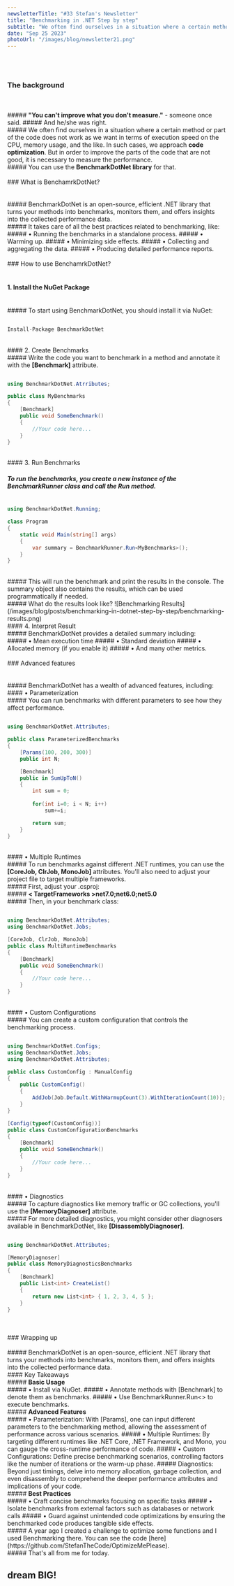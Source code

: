 ```yaml
---
newsletterTitle: "#33 Stefan's Newsletter"
title: "Benchmarking in .NET Step by step"
subtitle: "We often find ourselves in a situation where a certain method or part of the code does not work as we want in terms of execution speed on the CPU, memory usage, and the like. In such cases, we approach code optimization. But in order to improve the parts of the code that are not good, it is necessary to measure the performance."
date: "Sep 25 2023"
photoUrl: "/images/blog/newsletter21.png"
---
```

<br>
<br>

### The background
<br>
<br>
##### <b>"You can't improve what you don't measure."</b> - someone once said.
##### And he/she was right.
<br>
##### We often find ourselves in a situation where a certain method or part of the code does not work as we want in terms of execution speed on the CPU, memory usage, and the like. In such cases, we approach <b>code optimization</b>. But in order to improve the parts of the code that are not good, it is necessary to measure the performance.
<br>
##### You can use the <b>BenchmarkDotNet library</b> for that.

<br>
<br>
### What is BenchamrkDotNet?
<br>
<br>

<br>
##### BenchmarkDotNet is an open-source, efficient .NET library that turns your methods into benchmarks, monitors them, and offers insights into the collected performance data.
<br>
##### It takes care of all the best practices related to benchmarking, like:
<br>
##### • Running the benchmarks in a standalone process.
##### • Warming up.
##### • Minimizing side effects.
##### • Collecting and aggregating the data.
##### • Producing detailed performance reports.

<br>
<br>
### How to use BenchamrkDotNet?
<br>
<br>

#### 1. Install the NuGet Package
<br>
##### To start using BenchmarkDotNet, you should install it via NuGet:

```csharp

Install-Package BenchmarkDotNet

```
<br>
#### 2. Create Benchmarks
<br>
##### Write the code you want to benchmark in a method and annotate it with the <b>[Benchmark]</b> attribute.

```csharp

using BenchmarkDotNet.Atrributes;

public class MyBenchmarks
{
    [Benchmark]
    public void SomeBenchmark()
    {
        //Your code here...
    }
}
```
<br>
#### 3. Run Benchmarks
<br>

##### To run the benchmarks, you create a new instance of the <b>BenchmarkRunner</b> class and call the Run method.
```csharp

using BenchmarkDotNet.Running;

class Program
{
    static void Main(string[] args)
    {
        var summary = BenchmarkRunner.Run<MyBenchmarks>();
    }
}
```

<br>
##### This will run the benchmark and print the results in the console. The summary object also contains the results, which can be used programmatically if needed.
<br>
##### What do the results look like?
![Benchmarking Results](/images/blog/posts/benchmarking-in-dotnet-step-by-step/benchmarking-results.png)
<br>
#### 4. Interpret Result
<br>
##### BenchmarkDotNet provides a detailed summary including:
<br>
##### • Mean execution time
##### • Standard deviation
##### • Allocated memory (if you enable it)
##### • And many other metrics.

<br>
<br>
### Advanced features
<br>
<br>

<br>
##### BenchmarkDotNet has a wealth of advanced features, including:
<br>
#### • Parameterization
<br>
#####  You can run benchmarks with different parameters to see how they affect performance.

```csharp

using BenchmarkDotNet.Attributes;

public class ParameterizedBenchmarks
{
    [Params(100, 200, 300)]
    public int N;

    [Benchmark]
    public in SumUpToN()
    {
        int sum = 0;
        
        for(int i=0; i < N; i++)
            sum+=i;

        return sum;
    }
}

```
<br>
#### • Multiple Runtimes
<br>
#####  To run benchmarks against different .NET runtimes, you can use the <b>[CoreJob, ClrJob, MonoJob]</b> attributes. You'll also need to adjust your project file to target multiple frameworks.
<br>
##### First, adjust your .csproj:
<br>
##### <b>< TargetFrameworks >net7.0;net6.0;net5.0</ TargetFrameworks ></b>
<br>
##### Then, in your benchmark class:

```csharp

using BenchmarkDotNet.Attributes;
using BenchmarkDotNet.Jobs;

[CoreJob, ClrJob, MonoJob]
public class MultiRuntimeBenchmarks
{
    [Benchmark]
    public void SomeBenchmark()
    {
        //Your code here...
    }
}

```
<br>
#### • Custom Configurations
<br>
##### You can create a custom configuration that controls the benchmarking process.

```csharp

using BenchmarkDotNet.Configs;
using BenchmarkDotNet.Jobs;
using BenchmarkDotNet.Attributes;

public class CustomConfig : ManualConfig
{
    public CustomConfig()
    {
        AddJob(Job.Default.WithWarmupCount(3).WithIterationCount(10));
    }
}

[Config(typeof(CustomConfig))]
public class CustomConfigurationBenchmarks
{
    [Benchmark]
    public void SomeBenchmark()
    {
        //Your code here...
    }
}
```
<br>
#### • Diagnostics
<br>
##### To capture diagnostics like memory traffic or GC collections, you'll use the <b>[MemoryDiagnoser]</b> attribute.
<br>
##### For more detailed diagnostics, you might consider other diagnosers available in BenchmarkDotNet, like <b>[DisassemblyDiagnoser]</b>.

```csharp

using BenchmarkDotNet.Attributes;

[MemoryDiagnoser]
public class MemoryDiagnosticsBenchmarks
{
    [Benchmark]
    public List<int> CreateList()
    {
        return new List<int> { 1, 2, 3, 4, 5 };
    }
}

```
<br>
<br>
### Wrapping up
<br>
<br>
##### BenchmarkDotNet is an open-source, efficient .NET library that turns your methods into benchmarks, monitors them, and offers insights into the collected performance data.
<br>
#### Key Takeaways
<br>
##### <b>Basic Usage</b>
<br>
##### • Install via NuGet.
##### • Annotate methods with [Benchmark] to denote them as benchmarks.
##### • Use BenchmarkRunner.Run<> to execute benchmarks.
<br>
##### <b>Advanced Features</b>
<br>
##### • Parameterization: With [Params], one can input different parameters to the benchmarking method, allowing the assessment of performance across various scenarios.
##### • Multiple Runtimes: By targeting different runtimes like .NET Core, .NET Framework, and Mono, you can gauge the cross-runtime performance of code.
##### • Custom Configurations: Define precise benchmarking scenarios, controlling factors like the number of iterations or the warm-up phase.
##### Diagnostics: Beyond just timings, delve into memory allocation, garbage collection, and even disassembly to comprehend the deeper performance attributes and implications of your code.

<br>
##### <b>Best Practices</b>
<br>
##### • Craft concise benchmarks focusing on specific tasks
##### • Isolate benchmarks from external factors such as databases or network calls
##### • Guard against unintended code optimizations by ensuring the benchmarked code produces tangible side effects.
<br>
##### A year ago I created a challenge to optimize some functions and I used Benchmarking there. You can see the code [here](https://github.com/StefanTheCode/OptimizeMePlease).

<br>
##### That's all from me for today.
<br>

## <b > dream BIG! </b>